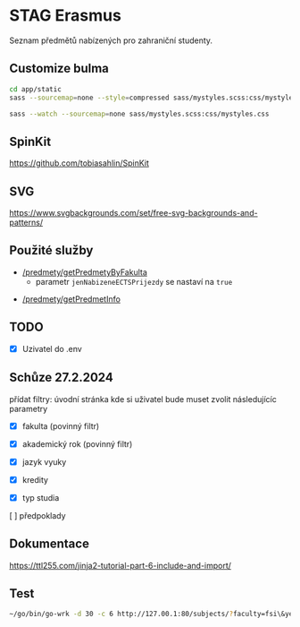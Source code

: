 # STAG Erasmus

Seznam předmětů nabízených pro zahraniční studenty.

## Customize bulma

```bash
cd app/static
sass --sourcemap=none --style=compressed sass/mystyles.scss:css/mystyles.css
```

```bash
sass --watch --sourcemap=none sass/mystyles.scss:css/mystyles.css
```

## SpinKit

<https://github.com/tobiasahlin/SpinKit>

## SVG

<https://www.svgbackgrounds.com/set/free-svg-backgrounds-and-patterns/>

## Použité služby

- [/predmety/getPredmetyByFakulta](https://ws.ujep.cz/ws/services/rest2/predmety/getPredmetyByFakulta)
  - parametr `jenNabizeneECTSPrijezdy` se nastaví na `true`

<!-- TODO nepotrebuju -->
- [/predmety/getPredmetInfo](https://ws.ujep.cz/ws/services/rest2/predmety/getPredmetInfo)

## TODO

- [x] Uzivatel do .env

## Schůze 27.2.2024

přídat filtry:
úvodní stránka kde si uživatel bude muset zvolit následujícíc parametry

- [x] fakulta (povinný filtr)
- [x] akademický rok (povinný filtr)

- [x] jazyk vyuky
- [x] kredity
- [x] typ studia

[ ] předpoklady

## Dokumentace

<https://ttl255.com/jinja2-tutorial-part-6-include-and-import/>

## Test

```bash
~/go/bin/go-wrk -d 30 -c 6 http://127.00.1:80/subjects/?faculty=fsi\&year=2024
```
